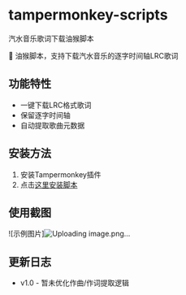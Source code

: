# tampermonkey-scripts
汽水音乐歌词下载油猴脚本

🚀 油猴脚本，支持下载汽水音乐的逐字时间轴LRC歌词

## 功能特性
- 一键下载LRC格式歌词
- 保留逐字时间轴
- 自动提取歌曲元数据

## 安装方法
1. 安装Tampermonkey插件
2. 点击[这里安装脚本](https://github.com/你的用户名/tampermonkey-scripts/raw/main/qishui-music-lyrics/qishui-lyrics-downloader.user.js)

## 使用截图
![示例图片]![Uploading image.png…]()

## 更新日志
- v1.0 - 暂未优化作曲/作词提取逻辑

